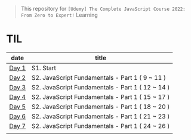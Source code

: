 > This repository for `[Udemy] The Complete JavaScript Course 2022: From Zero to Expert!` Learning

# TIL

| date                             | title                                            |
| -------------------------------- | ------------------------------------------------ |
| [Day 1](./markdown/cjs220830.md) | S1. Start                                        |
| [Day 2](./markdown/cjs220831.md) | S2. JavaScript Fundamentals - Part 1 ( 9 ~ 11 )  |
| [Day 3](./markdown/cjs220901.md) | S2. JavaScript Fundamentals - Part 1 ( 12 ~ 14 ) |
| [Day 4](./markdown/cjs220902.md) | S2. JavaScript Fundamentals - Part 1 ( 15 ~ 17 ) |
| [Day 5](./markdown/cjs220903.md) | S2. JavaScript Fundamentals - Part 1 ( 18 ~ 20 ) |
| [Day 6](./markdown/cjs220904.md) | S2. JavaScript Fundamentals - Part 1 ( 21 ~ 23 ) |
| [Day 7](./markdown/cjs220904.md) | S2. JavaScript Fundamentals - Part 1 ( 24 ~ 26 ) |
|                                  |                                                  |

